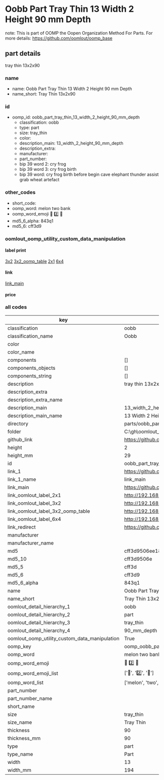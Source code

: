 # Oobb Part Tray Thin 13 Width 2 Height 90 mm Depth  

note: This is part of OOMP the Oopen Organization Method For Parts. For more details: https://github.com/oomlout/oomp_base

##  part details
  



tray thin 13x2x90



### name
* name: Oobb Part Tray Thin 13 Width 2 Height 90 mm Depth
* name_short: Tray Thin 13x2x90 
### id
* oomp_id: oobb_part_tray_thin_13_width_2_height_90_mm_depth
  * classification: oobb
  * type: part
  * size: tray_thin
  * color: 
  * description_main: 13_width_2_height_90_mm_depth
  * description_extra: 
  * manufacturer: 
  * part_number: 
  * bip 39 word 2: cry frog
  * bip 39 word 3: cry frog birth
  * bip 39 word: cry frog birth before begin cave elephant thunder assist grab wheat artefact

### other_codes
* short_code: 
* oomp_word: melon two bank
* oomp_word_emoji :melon: :two: :bank:
* md5_6_alpha: 843q1
* md5_6: cff3d9






### oomlout_oomp_utility_custom_data_manipulation
#### label print
[3x2](http://192.168.1.245:1112/?label=oomp%20843q1)
[3x2_oomp_table](http://192.168.1.108:1112/?label=oomp%20843q1)
[2x1](http://192.168.1.242:1112/?label=oomp%20843q1)
[6x4](http://192.168.1.55:1112/?label=oomp%20843q1)    

#### link

[link_main](https://github.com/oomlout/oomlout_oobb_version_4_generated_parts/tree/main/navigation_oomp/oobb/part/tray_thin/13_width_2_height_90_mm_depth/part)                              

#### price







### all codes 
| key | value |  
| --- | --- |  
| classification | oobb |  
| classification_name | Oobb |  
| color |  |  
| color_name |  |  
| components | [] |  
| components_objects | [] |  
| components_string | [] |  
| description | tray thin 13x2x90 |  
| description_extra |  |  
| description_extra_name |  |  
| description_main | 13_width_2_height_90_mm_depth |  
| description_main_name | 13 Width 2 Height 90 mm Depth |  
| directory | parts/oobb_part_tray_thin_13_width_2_height_90_mm_depth |  
| folder | C:\gh\oomlout_oobb_version_4_generated_parts\parts\oobb_part_tray_thin_13_width_2_height_90_mm_depth |  
| github_link | https://github.com/oomlout/oomlout_oomp_part_src/tree/main/parts/oobb_part_tray_thin_13_width_2_height_90_mm_depth |  
| height | 2 |  
| height_mm | 29 |  
| id | oobb_part_tray_thin_13_width_2_height_90_mm_depth |  
| link_1 | https://github.com/oomlout/oomlout_oobb_version_4_generated_parts/tree/main/navigation_oomp/oobb/part/tray_thin/13_width_2_height_90_mm_depth/part |  
| link_1_name | link_main |  
| link_main | https://github.com/oomlout/oomlout_oobb_version_4_generated_parts/tree/main/navigation_oomp/oobb/part/tray_thin/13_width_2_height_90_mm_depth/part |  
| link_oomlout_label_2x1 | http://192.168.1.242:1112/?label=oomp%20843q1 |  
| link_oomlout_label_3x2 | http://192.168.1.245:1112/?label=oomp%20843q1 |  
| link_oomlout_label_3x2_oomp_table | http://192.168.1.108:1112/?label=oomp%20843q1 |  
| link_oomlout_label_6x4 | http://192.168.1.55:1112/?label=oomp%20843q1 |  
| link_redirect | https://github.com/oomlout/oomlout_oobb_version_4_generated_parts/tree/main/parts/oobb_tray_thin_13_02_90 |  
| manufacturer |  |  
| manufacturer_name |  |  
| md5 | cff3d9506ee188f8930a21422d5749a9 |  
| md5_10 | cff3d9506e |  
| md5_5 | cff3d |  
| md5_6 | cff3d9 |  
| md5_6_alpha | 843q1 |  
| name | Oobb Part Tray Thin 13 Width 2 Height 90 mm Depth |  
| name_short | Tray Thin 13x2x90  |  
| oomlout_detail_hierarchy_1 | oobb |  
| oomlout_detail_hierarchy_2 | part |  
| oomlout_detail_hierarchy_3 | tray_thin |  
| oomlout_detail_hierarchy_4 | 90_mm_depth |  
| oomlout_oomp_utility_custom_data_manipulation | True |  
| oomp_key | oomp_oobb_part_tray_thin_13_width_2_height_90_mm_depth |  
| oomp_word | melon two bank |  
| oomp_word_emoji | :melon: :two: :bank: |  
| oomp_word_emoji_list | [':melon:', ':two:', ':bank:'] |  
| oomp_word_list | ['melon', 'two', 'bank'] |  
| part_number |  |  
| part_number_name |  |  
| short_name |  |  
| size | tray_thin |  
| size_name | Tray Thin |  
| thickness | 90 |  
| thickness_mm | 90 |  
| type | part |  
| type_name | Part |  
| width | 13 |  
| width_mm | 194 |  
